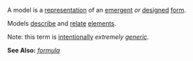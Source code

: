 A model is a [representation](https://github.com/gcassel/Modular-Organization-Terminology/blob/master/terms/represent.md) of an [emergent](https://github.com/gcassel/Modular-Organization-Terminology/blob/master/terms/emergence.md) *or* [designed](https://github.com/gcassel/Modular-Organization-Terminology/blob/master/terms/design.md) [form](https://github.com/gcassel/Modular-Organization-Terminology/blob/master/terms/form.md). 

Models [describe](https://github.com/gcassel/Modular-Organization-Terminology/blob/master/terms/describe.md) and [relate](https://github.com/gcassel/Modular-Organization-Terminology/blob/master/terms/relationship.md) [elements](https://github.com/gcassel/Modular-Organization-Terminology/blob/master/terms/element.md).  

Note: this term is [intentionally](https://github.com/gcassel/Modular-Organization-Terminology/blob/master/terms/intention.md) *extremely [generic](https://github.com/gcassel/Modular-Organization-Terminology/blob/master/terms/generic.md)*.

**See Also:**  *[formula](https://github.com/gcassel/Modular-Organization-Terminology/blob/master/terms/formula.md)*
